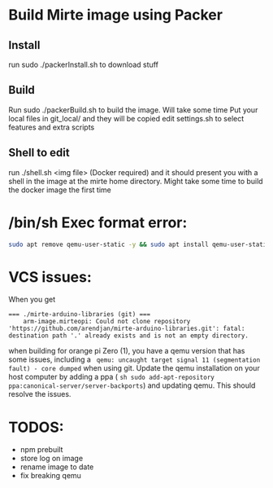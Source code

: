 # Build Mirte image using Packer

## Install
run sudo ./packerInstall.sh to download stuff

## Build
Run sudo ./packerBuild.sh to build the image. Will take some time
Put your local files in git_local/ and they will be copied
edit settings.sh to select features and extra scripts

## Shell to edit
run ./shell.sh \<img file> (Docker required) and it should present you with a shell in the image at the mirte home directory. Might take some time to build the docker image the first time

# /bin/sh Exec format error:
```sh
sudo apt remove qemu-user-static -y && sudo apt install qemu-user-static
```

# VCS issues:
When you get 
```
=== ./mirte-arduino-libraries (git) ===
    arm-image.mirteopi: Could not clone repository 'https://github.com/arendjan/mirte-arduino-libraries.git': fatal: destination path '.' already exists and is not an empty directory.
```
when building for orange pi Zero (1), you have a qemu version that has some issues, including a ``` qemu: uncaught target signal 11 (segmentation fault) - core dumped``` when using git. Update the qemu installation on your host computer by adding a ppa ( ```sh sudo add-apt-repository ppa:canonical-server/server-backports```) and updating qemu. This should resolve the issues.

# TODOS:
- npm prebuilt
- store log on image
- rename image to date
- fix breaking qemu
